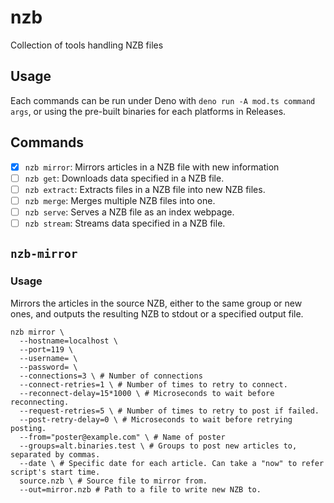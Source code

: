 # nzb

Collection of tools handling NZB files

## Usage

Each commands can be run under Deno with `deno run -A mod.ts command args`, or
using the pre-built binaries for each platforms in Releases.

## Commands

- [x] `nzb mirror`: Mirrors articles in a NZB file with new information
- [ ] `nzb get`: Downloads data specified in a NZB file.
- [ ] `nzb extract`: Extracts files in a NZB file into new NZB files.
- [ ] `nzb merge`: Merges multiple NZB files into one.
- [ ] `nzb serve`: Serves a NZB file as an index webpage.
- [ ] `nzb stream`: Streams data specified in a NZB file.

## `nzb-mirror`

### Usage

Mirrors the articles in the source NZB, either to the same group or new ones,
and outputs the resulting NZB to stdout or a specified output file.

```
nzb mirror \
  --hostname=localhost \
  --port=119 \
  --username= \
  --password= \
  --connections=3 \ # Number of connections
  --connect-retries=1 \ # Number of times to retry to connect.
  --reconnect-delay=15*1000 \ # Microseconds to wait before reconnecting.
  --request-retries=5 \ # Number of times to retry to post if failed.
  --post-retry-delay=0 \ # Microseconds to wait before retrying posting.
  --from="poster@example.com" \ # Name of poster
  --groups=alt.binaries.test \ # Groups to post new articles to, separated by commas.
  --date \ # Specific date for each article. Can take a "now" to refer script's start time.
  source.nzb \ # Source file to mirror from.
  --out=mirror.nzb # Path to a file to write new NZB to.
```
